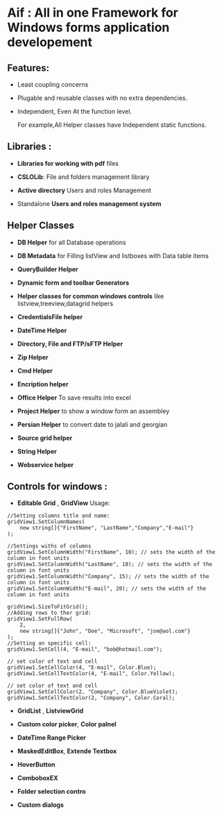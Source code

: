 # Aif : All in one Framework for Windows forms application developement
## Features:
- Least coupling concerns 

- Plugable and reusable classes with no extra dependencies.

- Independent, Even At the function level. 
  
  For example,All Helper classes have Independent static functions.
  
## Libraries :

- **Libraries for working with pdf** files 

- **CSLOLib**: File and folders management library

- **Active directory** Users and roles Management

- Standalone **Users and roles management system**

## Helper Classes

- **DB Helper** for all Database operations

- **DB Metadata** for Filling listView and listboxes with Data table items

- **QueryBuilder Helper**

- **Dynamic form and toolbar Generators**

- **Helper classes for common windows controls** like listview,treeview,datagrid helpers

- **CredentialsFile helper**

- **DateTime Helper**

- **Directory, File and FTP/sFTP Helper**

-  **Zip Helper**

- **Cmd Helper**

- **Encription helper**

- **Office Helper** To save results into excel

- **Project Helper** to show a window form an assembley

- **Persian Helper** to convert date to jalali and georgian

- **Source grid helper**

- **String Helper**

- **Webservice helper**

## Controls for windows  :

- **Editable Grid** , **GridView**
Usage:
```
//Setting columns title and name:
gridView1.SetColumnNames(
	new string[]{"FirstName", "LastName","Company","E-mail"}
);

//Settings withs of columns
gridView1.SetColumnWidth("FirstName", 10); // sets the width of the column in font units
gridView1.SetColumnWidth("LastName", 10); // sets the width of the column in font units
gridView1.SetColumnWidth("Company", 15); // sets the width of the column in font units
gridView1.SetColumnWidth("E-mail", 20); // sets the width of the column in font units

gridView1.SizeToFitGrid();
//Adding rows to ther grid:
gridView1.SetFullRow(
	2,
	new string[]{"John", "Doe", "Microsoft", "joe@aol.com"}
);
//Setting an specific cell:
gridView1.SetCell(4, "E-mail", "bob@hotmail.com");

// set color of text and cell
gridView1.SetCellColor(4, "E-mail", Color.Blue);
gridView1.SetCellTextColor(4, "E-mail", Color.Yellow);

// set color of text and cell
gridView1.SetCellColor(2, "Company", Color.BlueViolet);
gridView1.SetCellTextColor(2, "Company", Color.Coral);
```
- **GridList** , **ListviewGrid**

- **Custom color picker**, **Color palnel**

- **DateTime Range Picker**

- **MaskedEditBox**, **Extende Textbox**

- **HoverButton**

- **ComboboxEX**

- **Folder selection contro**

- **Custom dialogs**
